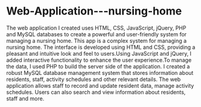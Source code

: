 # Web-Application---nursing-home
The web application I created uses HTML, CSS, JavaScript, jQuery, PHP and MySQL databases to create a powerful and user-friendly system for managing a nursing home.
This app is a complex system for managing a nursing home. The interface is developed using HTML and CSS, providing a pleasant and intuitive look and feel to users.Using JavaScript and jQuery, I added interactive functionality to enhance the user experience.To manage the data, I used PHP to build the server side of the application. I created a robust MySQL database management system that stores information about residents, staff, activity schedules and other relevant details.
The web application allows staff to record and update resident data, manage activity schedules. Users can also search and view information about residents, staff and more.

